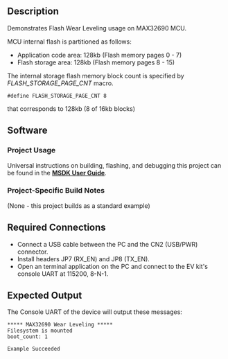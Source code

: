 ## Description

Demonstrates Flash Wear Leveling usage on MAX32690 MCU.

MCU internal flash is partitioned as follows:
 -  Application code area: 128kb (Flash memory pages 0 - 7)
 -  Flash storage area: 128kb (Flash memory pages 8 - 15)
 
The internal storage flash memory block count is specified by *FLASH_STORAGE_PAGE_CNT* macro.
 
 ```
 #define FLASH_STORAGE_PAGE_CNT 8
 ```
 
 that corresponds to 128kb (8 of 16kb blocks) 

## Software

### Project Usage

Universal instructions on building, flashing, and debugging this project can be found in the **[MSDK User Guide](https://analog-devices-msdk.github.io/msdk/USERGUIDE/)**.

### Project-Specific Build Notes

(None - this project builds as a standard example)

## Required Connections

-   Connect a USB cable between the PC and the CN2 (USB/PWR) connector.
-   Install headers JP7 (RX\_EN) and JP8 (TX\_EN).
-   Open an terminal application on the PC and connect to the EV kit's console UART at 115200, 8-N-1.

## Expected Output

The Console UART of the device will output these messages:

```
***** MAX32690 Wear Leveling *****
Filesystem is mounted
boot_count: 1

Example Succeeded
```

